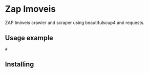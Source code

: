 Zap Imoveis
============

ZAP Imóveis crawler and scraper using beautifulsoup4 and requests.

Usage example
-------------
    # 

Installing
----------
    

